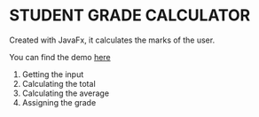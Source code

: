 # STUDENT GRADE CALCULATOR

Created with JavaFx, it calculates the marks of the user. 

You can find the demo [here](https://youtu.be/7GDf7jOqEIE)
1. Getting the input
1. Calculating the total
1. Calculating the average
1. Assigning the grade

